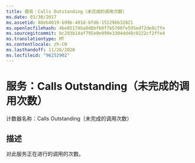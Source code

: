 ```yaml
---
title: 服务：Calls Outstanding（未完成的调用次数）
ms.date: 03/30/2017
ms.assetid: 88eb4019-b99b-491d-bfd6-15129bb32821
ms.openlocfilehash: 4be05174ba8d8bfb8f7b5700fe595ed72de8c7fe
ms.sourcegitcommit: bc293b14af795e0e999e3304dd40c0222cf2ffe4
ms.translationtype: MT
ms.contentlocale: zh-CN
ms.lasthandoff: 11/26/2020
ms.locfileid: "96252902"
---
```

# <a name="service-calls-outstanding"></a>服务：Calls Outstanding（未完成的调用次数）

计数器名称：Calls Outstanding（未完成的调用次数）  
  
## <a name="description"></a>描述  

 对此服务正在进行的调用的次数。

